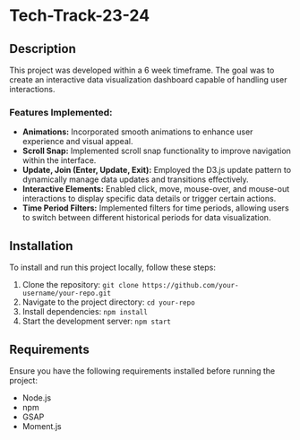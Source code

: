 # Tech-Track-23-24

## Description

This project was developed within a 6 week timeframe. The goal was to create an interactive data visualization dashboard capable of handling user interactions. 

### Features Implemented:

- **Animations:** Incorporated smooth animations to enhance user experience and visual appeal.
- **Scroll Snap:** Implemented scroll snap functionality to improve navigation within the interface.
- **Update, Join (Enter, Update, Exit):** Employed the D3.js update pattern to dynamically manage data updates and transitions effectively.
- **Interactive Elements:** Enabled click, move, mouse-over, and mouse-out interactions to display specific data details or trigger certain actions.
- **Time Period Filters:** Implemented filters for time periods, allowing users to switch between different historical periods for data visualization.

## Installation

To install and run this project locally, follow these steps:

1. Clone the repository: `git clone https://github.com/your-username/your-repo.git`
2. Navigate to the project directory: `cd your-repo`
3. Install dependencies: `npm install`
4. Start the development server: `npm start`

## Requirements

Ensure you have the following requirements installed before running the project:

- Node.js
- npm
- GSAP
- Moment.js

